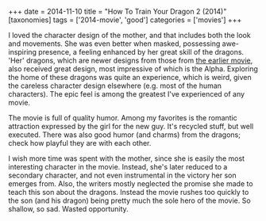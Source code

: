 +++
date = 2014-11-10
title = "How To Train Your Dragon 2 (2014)"
[taxonomies]
tags = ['2014-movie', 'good']
categories = ['movies']
+++

I loved the character design of the mother, and that includes both the
look and movements. She was even better when masked, possessing
awe-inspiring presence, a feeling enhanced by her great skill of the
dragons. 'Her' dragons, which are newer designs from those from [the
earlier movie], also received great design, most impressive of which is
the Alpha. Exploring the home of these dragons was quite an experience,
which is weird, given the careless character design elsewhere (e.g. most
of the human characters). The epic feel is among the greatest I've
experienced of any movie.

The movie is full of quality humor. Among my favorites is the romantic
attraction expressed by the girl for the new guy. It's recycled stuff,
but well executed. There was also good humor (and charms) from the
dragons; check how playful they are with each other.

I wish more time was spent with the mother, since she is easily the most
interesting character in the movie. Instead, she's later reduced to a
secondary character, and not even instrumental in the victory her son
emerges from. Also, the writers mostly neglected the promise she made to
teach this son about the dragons. Instead the movie rushes too quickly
to the son (and his dragon) being pretty much the sole hero of the
movie. So shallow, so sad. Wasted opportunity.

  [the earlier movie]: http://tshepang.net/how-to-train-your-dragon-2010
